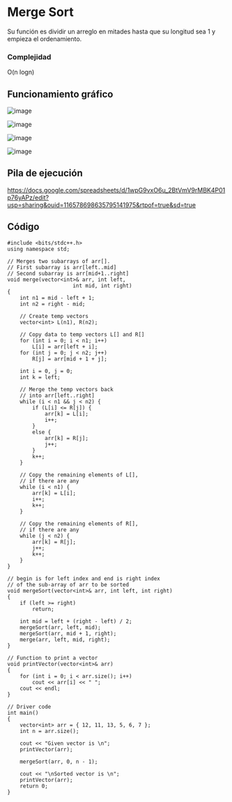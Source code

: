 
# Merge Sort
Su función es dividir un arreglo en mitades hasta que su longitud sea 1 y empieza el ordenamiento.

### Complejidad
O(n logn)


## Funcionamiento gráfico 
![image](https://github.com/user-attachments/assets/ab945364-ce1e-4be8-87ad-cbf7c7f5a98f)

![image](https://github.com/user-attachments/assets/85b0872f-abf3-4e22-bbc4-dcb2b8e94d99)

![image](https://github.com/user-attachments/assets/62561a47-4d5a-48b1-be87-89d211c90835)

![image](https://github.com/user-attachments/assets/0072f7ae-a28b-40f0-aaa7-114599c15eae)

## Pila de ejecución 

https://docs.google.com/spreadsheets/d/1wpG9vxO6u_2BtVmV9rMBK4P01p76yAPz/edit?usp=sharing&ouid=116578698635795141975&rtpof=true&sd=true

## Código
```
#include <bits/stdc++.h>
using namespace std;

// Merges two subarrays of arr[].
// First subarray is arr[left..mid]
// Second subarray is arr[mid+1..right]
void merge(vector<int>& arr, int left, 
                     int mid, int right)
{
    int n1 = mid - left + 1;
    int n2 = right - mid;

    // Create temp vectors
    vector<int> L(n1), R(n2);

    // Copy data to temp vectors L[] and R[]
    for (int i = 0; i < n1; i++)
        L[i] = arr[left + i];
    for (int j = 0; j < n2; j++)
        R[j] = arr[mid + 1 + j];

    int i = 0, j = 0;
    int k = left;

    // Merge the temp vectors back 
    // into arr[left..right]
    while (i < n1 && j < n2) {
        if (L[i] <= R[j]) {
            arr[k] = L[i];
            i++;
        }
        else {
            arr[k] = R[j];
            j++;
        }
        k++;
    }

    // Copy the remaining elements of L[], 
    // if there are any
    while (i < n1) {
        arr[k] = L[i];
        i++;
        k++;
    }

    // Copy the remaining elements of R[], 
    // if there are any
    while (j < n2) {
        arr[k] = R[j];
        j++;
        k++;
    }
}

// begin is for left index and end is right index
// of the sub-array of arr to be sorted
void mergeSort(vector<int>& arr, int left, int right)
{
    if (left >= right)
        return;

    int mid = left + (right - left) / 2;
    mergeSort(arr, left, mid);
    mergeSort(arr, mid + 1, right);
    merge(arr, left, mid, right);
}

// Function to print a vector
void printVector(vector<int>& arr)
{
    for (int i = 0; i < arr.size(); i++)
        cout << arr[i] << " ";
    cout << endl;
}

// Driver code
int main()
{
    vector<int> arr = { 12, 11, 13, 5, 6, 7 };
    int n = arr.size();

    cout << "Given vector is \n";
    printVector(arr);

    mergeSort(arr, 0, n - 1);

    cout << "\nSorted vector is \n";
    printVector(arr);
    return 0;
}

```


